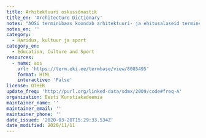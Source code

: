 ```yaml
---
title: Arhitektuuri oskussõnastik
title_en: 'Architecture Dictionary'
notes: "AOSi terminibaas koondab arhitektuuri- ja ehitusalaseid termineid ja definitsioone. Terminibaas on pidevas täienemises hinnanguliselt järgneval 5 aastal (2015–2019). Protsessi lõppeesmärgiks on publitseerida laiapõhjaline illustreeritud oskussõnaraamat, millest kujuneks inseneride, arhitektide, kunstiteadlaste, konservaatorite jt usaldusväärne käsiraamat ja allikas. Koostatav terminikogu peaks oluliselt lihtsustama nimetatud erialaringkondade vahelist teineteisemõistmist ning täitma tühimiku eestikeelses teabekirjanduses ehituse ja arhitektuuri alal. Sõnavara koostamisesse on kaasatud Eesti Kunstiakadeemia, Tallinna Tehnikaülikooli, Tallinna Tehnikakõrgkooli õppejõud, erialaliitude esindajad ning arvukalt kogenud spetsialiste.\r\n\r\nKokku 517 terminit"
notes_en: ''
category:
  - Haridus, kultuur ja sport
category_en:
  - Education, Culture and Sport
resources:
  - name: aos
    url: 'https://term.eki.ee/termbase/view/8085495'
    format: HTML
    interactive: 'False'
license: OTHER
update_freq: 'http://purl.org/linked-data/sdmx/2009/code#freq-A'
organization: Eesti Kunstiakadeemia
maintainer_name: ''
maintainer_email: ''
maintainer_phone: ''
date_issued: '2020-03-28T15:29:33.534Z'
date_modified: 2020/11/11
---
```

